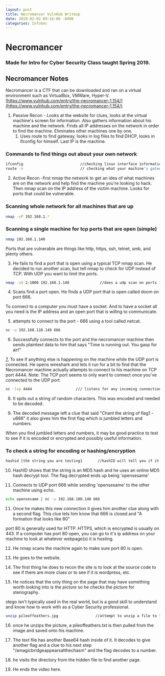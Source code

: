 ```yaml
--- 
layout: post 
title: Necromancer VulnHub Writeup
date: 2019-02-02 09:16:00 -0400 
categories: InfoSec 
---
```



# Necromancer

### Made for Intro for Cyber Security Class taught Spring 2019.

## Necromancer Notes

Necromancer is a CTF that can be downloaded and ran on a virtual environment such as VirtualBox, VMWare, Hyper-V.  [https://www.vulnhub.com/entry/the-necromancer-1,154/](https://www.vulnhub.com/entry/the-necromancer-1,154/) 

1. Passive Recon - Looks at the website for clues, looks at the virtual machine's screen for information. Also gathers information about his machine and the network. Finds all IP addresses on the network in order to find the machine. Eliminates other machines one by one. 
    1. Uses route to find gateway, looks in log files to find DHCP, looks in ifconfig for himself. Last IP is the machine. 

### Commands to find things out about your own network

```bash
ifconfig                          //checking linux interface information. Similar to Windows ipconfig
route -n                          // checking what your machine's gateway. 
```

2. Active Recon -first nmap the network to get an idea of what machines are on the network and help find the machine you're looking to hack. Then nmap scan on the IP address of the victim machine. Looks for ports that could be vulnerable. 

### Scanning whole network for all machines that are up

```bash
nmap -sP 192.168.1.*
```

### Scanning a single machine for tcp ports that are open (simple)

```bash
nmap 192.168.1.140
```

Ports that are vulnerable are things like http, https, ssh, telnet, smb, and plenty others.

3. He fails to find a port that is open using a typical TCP nmap scan. He decided to run another scan, but tell nmap to check for UDP instead of TCP. With UDP you want to limit the ports. 

```bash
nmap -sU 1-1000 192.168.1.140              //does a udp scan on ports 1 through 1000
```

4. Scans find a port open. He finds a UDP port that is open called doom on port 666.

To connect to a computer you must have a socket. And to have a socket all you need is the IP address and an open port that is willing to communicate. 

5. attempts to connect to the port - 666 using a tool called netcat. 

```bash
nc -u 192.168.110.140 666
```

6. Successfully connects to the port and the necromancer machine then sends plaintext data to him that says "Time is running out. You gasp for air!"

[7.](http://7.TO) To see if anything else is happening on the machine while the UDP port is connected. He opens wireshark and lets it run for a bit to find that the Necromancer machine actually attempts to connect to his machine on TCP port 4444. Note: The TCP port seems to only want to connect once you've connected to the UDP port. 

```bash
nc -lvp 4444                    /// listens for any incoming connections on port 4444
```

8. It spits out a string of random characters. This was encoded and needed to be decoded. 

9. The decoded message left a clue that said "Chant the string of flag1 -u666" it also gives him the first flag which is jumbled letters and numbers. 

When you find jumbled letters and numbers, it may be good practice to test to see if it is encoded or encrypted and possibly useful information.

### To check a string for encoding or hashing/encryption

```bash
hashid [the string you are testing]       //hashID will tell you if it's encoded or hashed and what type of hash it might be
```

10. HashID shows that the string is an MD5 hash and he uses an online MD5 hash decrypt tool. The flag decrypted ends up being 'opensesame'

10. Connects to UDP port 666 while sending 'opensesame' to the other machine using echo. 

```bash
echo opensesame | nc -u 192.168.100.140 666
```

11. Once he makes this new connection it gives him another clue along with a second flag. This clue lets him know that 666 is closed and "A formation that looks like 80"

port 80 is generally used for HTTP. HTTPS, which is encrypted is usually on 443. If a computer has port 80 open, you can go to it's ip address on your machine to look at whatever webpage(s) it is hosting. 

12. He nmap scans the machine again to make sure port 80 is open. 

13. He goes to the website. 

14. The first thing he does to recon the site is to look at the source code to see if there are more clues or to see if it is wordpress, etc. 

15. He notices that the only thing on the page that may have something worth looking into is the picture so he checks the picture for stenography. 

stego isn't typically used in the real world, but is a good skill to understand and know how to work with as a Cyber Security professional. 

```bash
unzip pileoffeathers.jpg                 //attempt to unzip a file to find other files within it. Files can be hidden inside of other files. 
```

16. once he unzips the picture, a pileoffeathers.txt is then pulled from the image and saved onto his machine.

17. The text file has another Base64 hash inside of it. It decodes to give another flag and a clue to his next step "/amagicbridgeappearsatthechasm" and the flag decodes to a number. 

18. he visits the directory from the hidden file to find another page. 

19. He ends the video here.